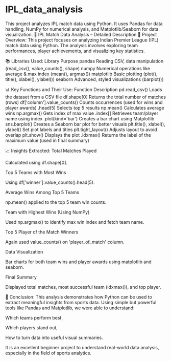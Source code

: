 # IPL_data_analysis
This project analyzes IPL match data using Python. It uses Pandas for data handling, NumPy for numerical analysis, and Matplotlib/Seaborn for data visualization.
🏏 IPL Match Data Analysis – Detailed Description
📌 Project Overview:
This project focuses on analyzing Indian Premier League (IPL) match data using Python. The analysis involves exploring team performances, player achievements, and visualizing key statistics.

📚 Libraries Used:
Library	Purpose
pandas	Reading CSV, data manipulation (read_csv(), value_counts(), shape)
numpy	Numerical operations like average & max index (mean(), argmax())
matplotlib	Basic plotting (plot(), title(), xlabel(), ylabel())
seaborn	Advanced, styled visualizations (barplot())

📊 Key Functions and Their Use:
Function	Description
pd.read_csv()	Loads the dataset from a CSV file
df.shape[0]	Returns the total number of matches (rows)
df['column'].value_counts()	Counts occurrences (used for wins and player awards)
.head(5)	Selects top 5 results
np.mean()	Calculates average wins
np.argmax()	Gets index of max value
.index[]	Retrieves team/player name using index
.plot(kind='bar')	Creates a bar chart using Matplotlib
sns.barplot()	Creates a Seaborn bar plot for better visuals
plt.title(), xlabel(), ylabel()	Set plot labels and titles
plt.tight_layout()	Adjusts layout to avoid overlap
plt.show()	Displays the plot
.idxmax()	Returns the label of the maximum value (used in final summary)

📈 Insights Extracted:
Total Matches Played

Calculated using df.shape[0].

Top 5 Teams with Most Wins

Using df['winner'].value_counts().head(5).

Average Wins Among Top 5 Teams

np.mean() applied to the top 5 team win counts.

Team with Highest Wins (Using NumPy)

Used np.argmax() to identify max win index and fetch team name.

Top 5 Player of the Match Winners

Again used value_counts() on 'player_of_match' column.

Data Visualization

Bar charts for both team wins and player awards using matplotlib and seaborn.

Final Summary

Displayed total matches, most successful team (idxmax()), and top player.

🧠 Conclusion:
This analysis demonstrates how Python can be used to extract meaningful insights from sports data. Using simple but powerful tools like Pandas and Matplotlib, we were able to understand:

Which teams perform best,

Which players stand out,

How to turn data into useful visual summaries.

It is an excellent beginner project to understand real-world data analysis, especially in the field of sports analytics.
